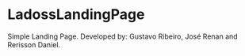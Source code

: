 # LadossLandingPage
Simple Landing Page.
Developed by: Gustavo Ribeiro, José Renan and Rerisson Daniel.
